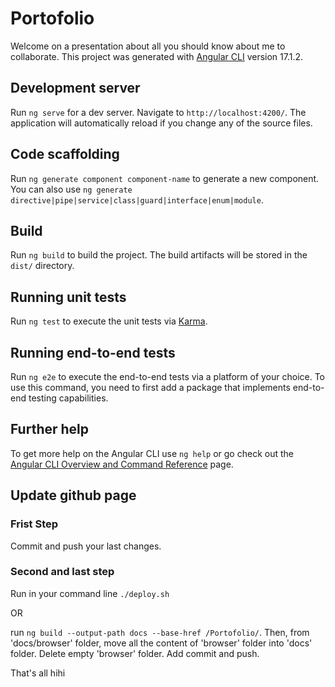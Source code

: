 # Portofolio

Welcome on a presentation about all you should know about me to collaborate.
This project was generated with [Angular CLI](https://github.com/angular/angular-cli) version 17.1.2.

## Development server

Run `ng serve` for a dev server. Navigate to `http://localhost:4200/`. The application will automatically reload if you change any of the source files.

## Code scaffolding

Run `ng generate component component-name` to generate a new component. You can also use `ng generate directive|pipe|service|class|guard|interface|enum|module`.

## Build

Run `ng build` to build the project. The build artifacts will be stored in the `dist/` directory.

## Running unit tests

Run `ng test` to execute the unit tests via [Karma](https://karma-runner.github.io).

## Running end-to-end tests

Run `ng e2e` to execute the end-to-end tests via a platform of your choice. To use this command, you need to first add a package that implements end-to-end testing capabilities.

## Further help

To get more help on the Angular CLI use `ng help` or go check out the [Angular CLI Overview and Command Reference](https://angular.io/cli) page.

## Update github page

### Frist Step
Commit and push your last changes.

### Second and last step
Run in your command line `./deploy.sh`

OR

run `ng build --output-path docs --base-href /Portofolio/`. Then, from 'docs/browser' folder, move all the content of 'browser' folder into 'docs' folder. Delete empty 'browser' folder. Add commit and push.

That's all hihi
